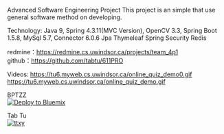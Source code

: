 Advanced Software Engineering Project This project is an simple that use general software method on developing.

Technology:
    Java 9, 
    Spring 4.3.11(MVC Version), 
    OpenCV 3.3,
    Spring Boot 1.5.8,
    MySql 5.7, Connector 6.0.6
    Jpa
    Thymeleaf
    Spring Security
    Redis

redmine：https://redmine.cs.uwindsor.ca/projects/team_4p1
<br />
github：https://github.com/tabtu/611PRO
<br />



Videos: 
https://tu6.myweb.cs.uwindsor.ca/online_quiz_demo0.gif
https://tu6.myweb.cs.uwindsor.ca/online_quiz_demo.gif

BPTZZ <br />
<a href="https://bluemix.net/deploy?repository=https://github.com/tabtu/611PRO&branch=master"><img src="https://bluemix.net/deploy/button_x2.png" alt="Deploy to Bluemix"></a>

Tab Tu <br/>
<a href="http://www.ttxy.org"><img src="http://www.ttxy.org/template/singcere_qing/src/img//logo.png" alt="ttxy"></a>
